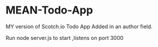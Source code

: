 # MEAN-Todo-App
MY version of Scotch.io Todo App
Added in an author field.

Run node server.js to start
,listens on port 3000
